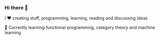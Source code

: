 ### Hi there 👋

I :heart: creating stuff, programming, learning, reading and discussing ideas

:open_book: Currently learning functional programming, category theory and machine learning
